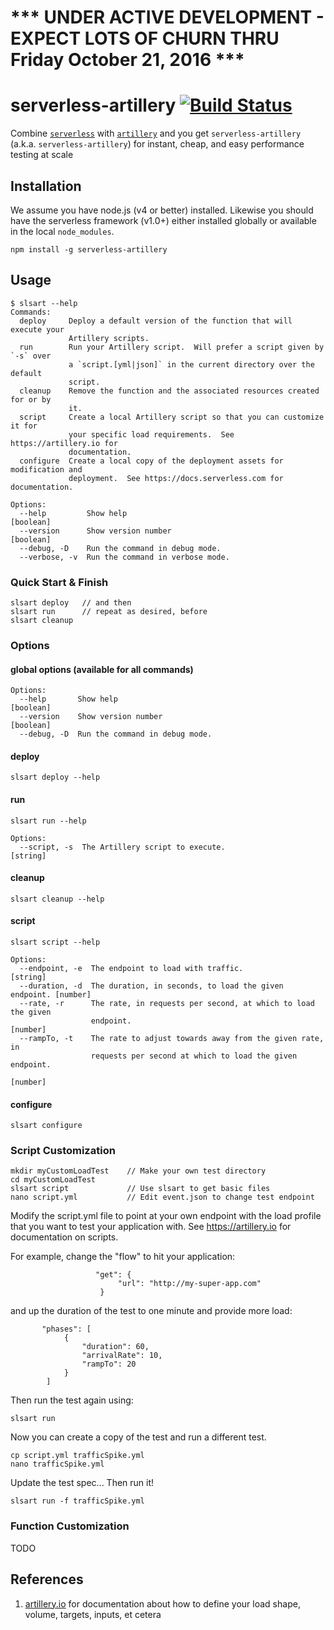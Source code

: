 # *** UNDER ACTIVE DEVELOPMENT - EXPECT LOTS OF CHURN THRU Friday October 21, 2016 ***

# serverless-artillery [![Build Status](https://travis-ci.org/Nordstrom/serverless-artillery.svg)](https://travis-ci.org/Nordstrom/serverless-artillery)
Combine [`serverless`](https://serverless.com) with [`artillery`](https://artillery.io) and you get `serverless-artillery` (a.k.a. `serverless-artillery`) for instant, cheap, and easy performance testing at scale

## Installation
We assume you have node.js (v4 or better) installed.  Likewise you should have the serverless framework (v1.0+) either installed globally or available in the local `node_modules`.

```
npm install -g serverless-artillery
```

## Usage

```
$ slsart --help
Commands:
  deploy     Deploy a default version of the function that will execute your
             Artillery scripts.
  run        Run your Artillery script.  Will prefer a script given by `-s` over
             a `script.[yml|json]` in the current directory over the default
             script.
  cleanup    Remove the function and the associated resources created for or by
             it.
  script     Create a local Artillery script so that you can customize it for
             your specific load requirements.  See https://artillery.io for
             documentation.
  configure  Create a local copy of the deployment assets for modification and
             deployment.  See https://docs.serverless.com for documentation.

Options:
  --help         Show help                                             [boolean]
  --version      Show version number                                   [boolean]
  --debug, -D    Run the command in debug mode.
  --verbose, -v  Run the command in verbose mode.
```

### Quick Start & Finish

```
slsart deploy   // and then
slsart run      // repeat as desired, before
slsart cleanup
```

### Options

#### global options (available for all commands)
```
Options:
  --help       Show help                                               [boolean]
  --version    Show version number                                     [boolean]
  --debug, -D  Run the command in debug mode.
```

#### deploy
```
slsart deploy --help
```

#### run
```
slsart run --help

Options:
  --script, -s  The Artillery script to execute.                        [string]
```

#### cleanup
```
slsart cleanup --help
```

#### script
```
slsart script --help

Options:
  --endpoint, -e  The endpoint to load with traffic.                    [string]
  --duration, -d  The duration, in seconds, to load the given endpoint. [number]
  --rate, -r      The rate, in requests per second, at which to load the given
                  endpoint.                                             [number]
  --rampTo, -t    The rate to adjust towards away from the given rate, in
                  requests per second at which to load the given endpoint.
                                                                        [number]
```

#### configure
```
slsart configure
```

### Script Customization

```
mkdir myCustomLoadTest    // Make your own test directory
cd myCustomLoadTest
slsart script             // Use slsart to get basic files
nano script.yml           // Edit event.json to change test endpoint
```

Modify the script.yml file to point at your own endpoint with the load profile that you want to test your application with.  See https://artillery.io for documentation on scripts.

For example, change the "flow" to hit your application:

```
                   "get": {
                        "url": "http://my-super-app.com"
                    }
```

and up the duration of the test to one minute and provide more load:

```
       "phases": [
            {
                "duration": 60,
                "arrivalRate": 10,
                "rampTo": 20
            }
        ]
```

Then run the test again using:

```
slsart run
```

Now you can create a copy of the test and run a different test.

```
cp script.yml trafficSpike.yml
nano trafficSpike.yml
```

Update the test spec...  Then run it!

```
slsart run -f trafficSpike.yml
```

### Function Customization

TODO

## References
1. [artillery.io](https://artillery.io) for documentation about how to define your load shape, volume, targets, inputs, et cetera
